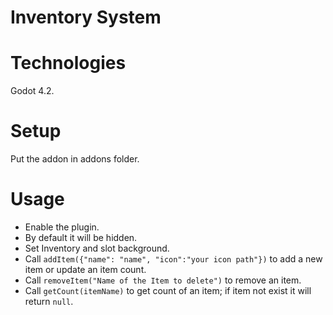 # Inventory System

# Technologies
Godot 4.2.

# Setup
Put the addon in addons folder.

# Usage
- Enable the plugin.
- By default it will be hidden.
- Set Inventory and slot background.
- Call `addItem({"name": "name", "icon":"your icon path"})` to add a new item or update an item count.
- Call `removeItem("Name of the Item to delete")` to remove an item.
- Call `getCount(itemName)` to get count of an item; if item not exist it will return `null`.
